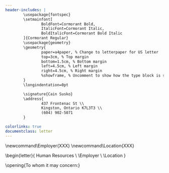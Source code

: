 ```yaml
---
header-includes: |
        \usepackage{fontspec}
        \setmainfont[
                BoldFont=Cormorant Bold,
                ItalicFont=Cormorant Italic,
                BoldItalicFont=Cormorant Bold Italic
        ]{Cormorant Regular}
        \usepackage{geometry}
        \geometry{
                paper=a4paper, % Change to letterpaper for US letter
                top=3cm, % Top margin
                bottom=1.5cm, % Bottom margin
                left=4.5cm, % Left margin
                right=4.5cm, % Right margin
                %showframe, % Uncomment to show how the type block is set on the page
        }
        \longindentation=0pt 

        \signature{Cain Susko} 
        \address{
                437 Frontenac St \\ 
                Kingston, Ontario K7L3T3 \\ 
                (604) 902-5071
        } 

colorlinks: true
documentclass: letter
---
```

        
\newcommand\Employer{XXX}
\newcommand\Location{XXX}

\begin{letter}{
        Human Resources \\ 
        \Employer \\ 
        \Location
}

\opening{To whom it may concern:}

